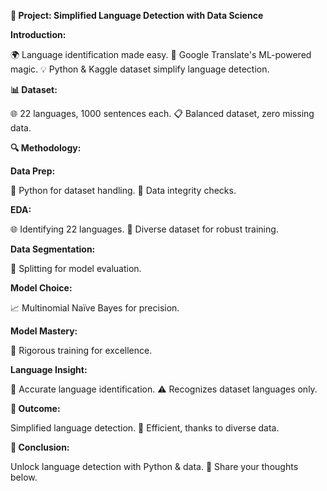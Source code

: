 ******🚀 Project: Simplified Language Detection with Data Science******

**Introduction:**

🌍 Language identification made easy.
🤖 Google Translate's ML-powered magic.
💡 Python & Kaggle dataset simplify language detection.

**📊 Dataset:**

🌐 22 languages, 1000 sentences each.
📋 Balanced dataset, zero missing data.

****🔍 Methodology:****

**Data Prep:**

🐍 Python for dataset handling.
🧐 Data integrity checks.

**EDA:**

🌐 Identifying 22 languages.
🎯 Diverse dataset for robust training.

**Data Segmentation:**

🧩 Splitting for model evaluation.

**Model Choice:**

📈 Multinomial Naïve Bayes for precision.

**Model Mastery:**

🧠 Rigorous training for excellence.

**Language Insight:**

📝 Accurate language identification.
⚠️ Recognizes dataset languages only.

**🌟 Outcome:**

  Simplified language detection.
🚀 Efficient, thanks to diverse data.

**🔑 Conclusion:**

Unlock language detection with Python & data.
📢 Share your thoughts below.
